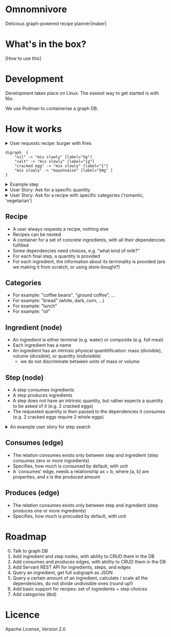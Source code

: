 Omnomnivore
===========

Delicious graph-powered recipe planner|maker|

# What's in the box?

[How to use this]

# Development

Development takes place on Linux. The easiest way to get started is with Nix.

We use Podman to containerise a graph DB.


# How it works

<details>
    <summary>User requests recipe: burger with fries</summary>

    sub-recipe: burger
    sub-recipe: fries
    sub-recipe: magic dip (bbq sauce + mayonnaise)
        sub-recipe: bbq sauce (ingredient: bbq sauce, terminal)
        sub-recipe: mayonnaise (ingredient: mayonnaise, make your own)
            we are requesting 20 g of mayonnaise
                -> mayonnaise consumes egg, oil, ...
                -> how much egg for 20 g?
                -> how much oil for 20 g?
                -> how much salt for 20 g?

</details>

```graphviz
digraph  {
    "oil" -> "mix slowly" [label="5g"]
    "salt" -> "mix slowly" [label="1g"]
    "cracked egg" -> "mix slowly" [label="1"]
    "mix slowly" -> "mayonnaise" [label="50g" ]
}
```

<details>
<summary>Example step</summary>
Step(mix mayonnaise)
- consume: [1, 0] (cracked egg)
- consume: [20 g, 0] (mustard)
- consume: [3 g, 0] (salt)
- consume: [3 g, 0] (sugar)
- consume: [200 ml, 0] (sunflower oil)
- produce: 150 g (mayonnaise)
</details>

<details>
<summary>User Story: Ask for a specific quantity</summary>
    Ask for: 200 g of (mayonnaise)


    cracked egg <--- consumes(1)     --- Step(mix slowly) --- produces ---> Ingredient(mayonnaise)(20 g, mass)
            oil <--- consumes(20 ml) --/
        salt <--- consumse(0.5 g) --/

</details>

<details>
<summary>User Story: Ask for a recipe with specific categories ('romantic, 'vegetarian')</summary>
    Recipe: (romantic vegetarian dinner on a budget of 40,- Fr) for (2)
    - buy(Hiltl, main menu, 2x)
    - buy(candles, 4x)
    - buy(wine bottle, 1x)
 </details>

## Recipe
- A user always requests a recipe, nothing else
- Recipes can be nested
- A container for a set of concrete ingredients, with all their dependencies fulfilled
- Some dependencies need choices, e.g. "what kind of milk?"
- For each final step, a quantity is provided
- For each ingredient, the information about its terminality is provided (are we making it from scratch, or using store-bought?)

## Categories
- For example: "coffee beans", "ground coffee", ...
- For example: "bread" (white, dark, corn, ...)
- For example: "lunch"
- For example: "oil"

## Ingredient (node)
- An ingredient is either terminal (e.g. water) or composite (e.g. full meal)
- Each ingredient has a name
- An ingredient has an intrinsic physical quantitification: mass (divisible), volume (divisible), or quantity (indivisible)
   - we do not discriminate between units of mass or volume

## Step (node)
- A step consumes ingredients
- A step produces ingredients
- A step does not have an intrinsic quantity, but rather expects a quantity to be asked of it (e.g. 2 cracked eggs)
- The requested quantity is then passed to the dependencies it consumes (e.g. 2 cracked eggs require 2 whole eggs)

<details>
    <summary>An example user story for step search</summary>

    Ingredient: sandwich (node, quantification: quantity)
        user asks for 1 sandwich
        -> we need to provide 1 sandwich
        -> we look for steps(!) that directly provide 1 sandwich
        -> we find step: "assemble the sandwich"
        -> this step consumes "X slices of bread" "Y slices ham" "Z slices cheese" ... "W grams of mayonnaise"

</details>

## Consumes (edge)
- The relation consumes exists only between step and ingredient (step consumes zero or more ingredients)
- Specifies, how much is consumed by default, with unit
- A 'consumes' edge, needs a relationship ax + b, where [a, b] are properties, and x is the produced amount

## Produces (edge)
- The relation consumes exists only between step and ingredient (step produces one or more ingredients)
- Specifies, how much is procuded by default, with unit

# Roadmap

0. Talk to graph DB
1. Add ingredient and step nodes, with ability to CRUD them in the DB
2. Add consumes and produces edges, with ability to CRUD them in the DB
3. Add Servant REST API for ingredients, steps, and edges
4. Query an ingredient, get full subgraph as JSON
5. Query a certain amount of an ingredient, calculate / scale all the dependencies, do not divide undivisible ones (round up!)
6. Add basic support for recipes: set of ingredients + step choices
7. Add categories (tbd)

# Licence

Apache License, Version 2.0
